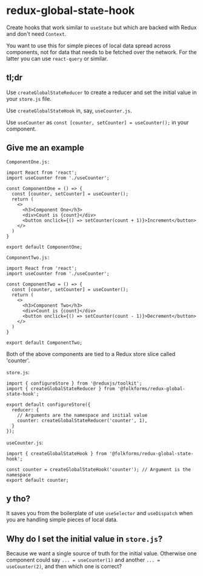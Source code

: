 # redux-global-state-hook

Create hooks that work similar to `useState` but which are backed with Redux and don't need `Context`.

You want to use this for simple pieces of local data spread across components, not for data that needs to be fetched over the network. For the latter you can use `react-query` or similar.

## tl;dr

Use `createGlobalStateReducer` to create a reducer and set the initial value in your `store.js` file.

Use `createGlobalStateHook` in, say, `useCounter.js`.

Use `useCounter` as `const [counter, setCounter] = useCounter();` in your component.

## Give me an example

`ComponentOne.js:`

```
import React from 'react';
import useCounter from './useCounter';

const ComponentOne = () => {
  const [counter, setCounter] = useCounter();
  return (
    <>
      <h3>Component One</h3>
      <div>Count is {count}</div>
      <button onclick={() => setCounter(count + 1)}>Increment</button>
    </>
  )
}

export default ComponentOne;
```

`ComponentTwo.js:`

```
import React from 'react';
import useCounter from './useCounter';

const ComponentTwo = () => {
  const [counter, setCounter] = useCounter();
  return (
    <>
      <h3>Component Two</h3>
      <div>Count is {count}</div>
      <button onclick={() => setCounter(count - 1)}>Decrement</button>
    </>
  )
}

export default ComponentTwo;
```

Both of the above components are tied to a Redux store slice called 'counter'.

`store.js`:

```
import { configureStore } from '@reduxjs/toolkit';
import { createGlobalStateReducer } from '@folkforms/redux-global-state-hook';

export default configureStore({
  reducer: {
    // Arguments are the namespace and initial value
    counter: createGlobalStateReducer('counter', 1),
  }
});
```

`useCounter.js`:

```
import { createGlobalStateHook } from '@folkforms/redux-global-state-hook';

const counter = createGlobalStateHook('counter'); // Argument is the namespace
export default counter;
```

## y tho?

It saves you from the boilerplate of use `useSelector` and `useDispatch` when you are handling simple pieces of local data.

## Why do I set the initial value in `store.js`?

Because we want a single source of truth for the initial value. Otherwise one component could say `... = useCounter(1)` and another `... = useCounter(2)`, and then which one is correct?
